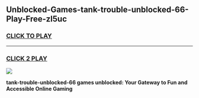 
## Unblocked-Games-tank-trouble-unblocked-66-Play-Free-zl5uc
<h3>
<a href="https://premium76.site?title=tank-trouble-unblocked-66&ref=20M">CLICK TO PLAY</a></h3>
<hr>

<h3>
<a href="https://premium76.site?title=tank-trouble-unblocked-66&ref=20M">CLICK 2 PLAY</a>
  
</h3>

<a href="https://premium76.site?title=tank-trouble-unblocked-66&ref=19M"><img src="https://clearcache.store/games.png"></a>


**tank-trouble-unblocked-66 games unblocked: Your Gateway to Fun and Accessible Online Gaming**
